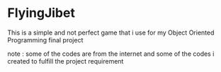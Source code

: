 # FlyingJibet
This is a simple and not perfect game that i use for my Object Oriented Programming final project

note : some of the codes are from the internet and some of the codes i created to fulfill the project requirement
